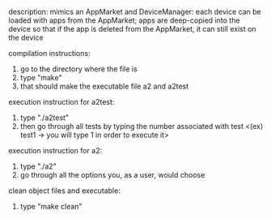 description: mimics an AppMarket and DeviceManager: each device can be loaded with apps from the AppMarket; apps are deep-copied into the device so that if the app is deleted from the AppMarket, it can still exist on the device

compilation instructions: 
1. go to the directory where the file is 
2. type "make"
3. that should make the executable file a2 and a2test

execution instruction for a2test:
1. type "./a2test"  
2. then go through all tests by typing the number associated with test <(ex) test1 -> you will type 1 in order to execute it>

execution instruction for a2:
1. type "./a2"
2. go through all the options you, as a user, would choose

clean object files and executable: 
1. type "make clean"
